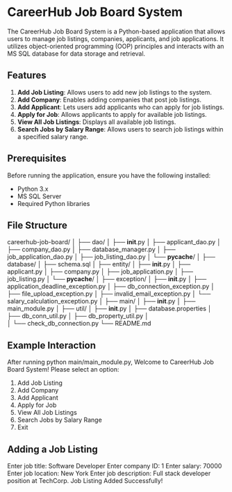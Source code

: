 # CareerHub Job Board System

The CareerHub Job Board System is a Python-based application that allows users to manage job listings, companies, applicants, and job applications. It utilizes object-oriented programming (OOP) principles and interacts with an MS SQL database for data storage and retrieval.

## Features
1. **Add Job Listing**: Allows users to add new job listings to the system.
2. **Add Company**: Enables adding companies that post job listings.
3. **Add Applicant**: Lets users add applicants who can apply for job listings.
4. **Apply for Job**: Allows applicants to apply for available job listings.
5. **View All Job Listings**: Displays all available job listings.
6. **Search Jobs by Salary Range**: Allows users to search job listings within a specified salary range.

## Prerequisites

Before running the application, ensure you have the following installed:
- Python 3.x
- MS SQL Server 
- Required Python libraries 


## File Structure

careerhub-job-board/
│
├── dao/
│   ├── __init__.py
│   ├── applicant_dao.py
│   ├── company_dao.py
│   ├── database_manager.py
│   ├── job_application_dao.py
│   ├── job_listing_dao.py
│   └── __pycache__/
│
├── database/
│   ├── schema.sql
│
├── entity/
│   ├── __init__.py
│   ├── applicant.py
│   ├── company.py
│   ├── job_application.py
│   ├── job_listing.py
│   └── __pycache__/
│
├── exception/
│   ├── __init__.py
│   ├── application_deadline_exception.py
│   ├── db_connection_exception.py
│   ├── file_upload_exception.py
│   ├── invalid_email_exception.py
│   └── salary_calculation_exception.py
│
├── main/
│   ├── __init__.py
│   ├── main_module.py
│
├── util/
│   ├── __init__.py
│   ├── database.properties
│   ├── db_conn_util.py
│   ├── db_property_util.py
│   
│
└── check_db_connection.py
└── README.md



## Example Interaction

After running python main/main_module.py,
Welcome to CareerHub Job Board System!
Please select an option:
1. Add Job Listing
2. Add Company
3. Add Applicant
4. Apply for Job
5. View All Job Listings
6. Search Jobs by Salary Range
7. Exit

## Adding a Job Listing
Enter job title: Software Developer
Enter company ID: 1
Enter salary: 70000
Enter job location: New York
Enter job description: Full stack developer position at TechCorp.
Job Listing Added Successfully!








